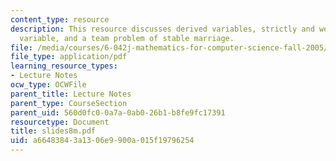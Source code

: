 ```yaml
---
content_type: resource
description: This resource discusses derived variables, strictly and weakly decreasing
  variable, and a team problem of stable marriage.
file: /media/courses/6-042j-mathematics-for-computer-science-fall-2005/a66483843a1306e9900a015f19796254_slides8m.pdf
file_type: application/pdf
learning_resource_types:
- Lecture Notes
ocw_type: OCWFile
parent_title: Lecture Notes
parent_type: CourseSection
parent_uid: 560d0fc0-0a7a-0ab0-26b1-b8fe9fc17391
resourcetype: Document
title: slides8m.pdf
uid: a6648384-3a13-06e9-900a-015f19796254
---
```

